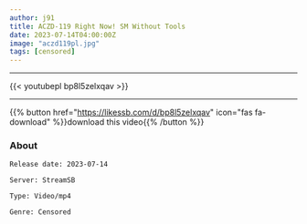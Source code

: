 ```yaml
---
author: j91
title: ACZD-119 Right Now! SM Without Tools
date: 2023-07-14T04:00:00Z
image: "aczd119pl.jpg"
tags: [censored]
---
```

___

{{< youtubepl bp8l5zelxqav >}}
___

{{% button href="https://likessb.com/d/bp8l5zelxqav" icon="fas fa-download" %}}download this video{{% /button %}}
### About

`Release date: 2023-07-14`

`Server: StreamSB`

`Type: Video/mp4`

`Genre:	Censored`